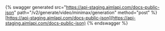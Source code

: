 {% swagger generated src="https://api-staging.aimlapi.com/docs-public-json" path="/v2/generate/video/minimax/generation" method="post"
%}
[https://api-staging.aimlapi.com/docs-public-json](https://api-staging.aimlapi.com/docs-public-json)
{% endswagger %}